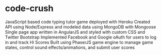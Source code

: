 code-crush
==========

JavaScript based code typing tutor game deployed with Heroku
Created API using Node/Express and modeled data using MongoDB with Mongoose 
Single page app written in AngularJS and styled with custom CSS and Twitter Bootstrap
Implemented Facebook and Google oAuth for users to log in and track Hi Scores
Built using PhaserJS game engine  to manage game states, control sound effects/animations, and submit user scores
